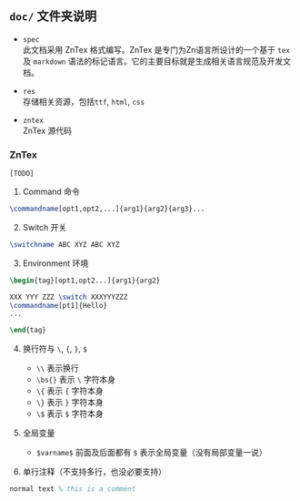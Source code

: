 ## `doc/` 文件夹说明 

- `spec`  
  此文档采用 ZnTex 格式编写。ZnTex 是专门为Zn语言所设计的一个基于 `tex` 及 `markdown` 语法的标记语言。它的主要目标就是生成相关语言规范及开发文档。

- `res`  
  存储相关资源，包括`ttf`, `html`, `css`

- `zntex`  
  ZnTex 源代码

### ZnTex

`[TODO]`

1. Command 命令
```tex
\commandname[opt1,opt2,...]{arg1}{arg2}{arg3}...
```

2. Switch 开关
```tex
\switchname ABC XYZ ABC XYZ
```

3. Environment 环境
```tex
\begin{tag}[opt1,opt2...]{arg1}{arg2}

XXX YYY ZZZ \switch XXXYYYZZZ
\commandname[pt1]{Hello}
...

\end{tag}
```

4. 换行符与 `\`, `{`, `}`, `$`
    - `\\`  表示换行  
    - `\bs{}` 表示 `\` 字符本身
    - `\{` 表示 `{` 字符本身
    - `\}` 表示 `}` 字符本身
    - `\$` 表示 `$` 字符本身

5. 全局变量
    - `$varname$` 前面及后面都有 `$` 表示全局变量（没有局部变量一说）

6. 单行注释（不支持多行，也没必要支持）
```tex
normal text % this is a comment 
```